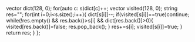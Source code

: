 vector<int> dict(128, 0);
for(auto c: s)dict[c]++;
vector<bool> visited(128, 0);
string res="";
for(int i=0;i<s.size();i++){
dict[s[i]]--;
if(visited[s[i]]==true)continue;
while(!res.empty() && res.back()>s[i] && dict[res.back()]>0){
visited[res.back()]=false;
res.pop_back();
}
res+=s[i];
visited[s[i]]=true;
}
return res;
}
};